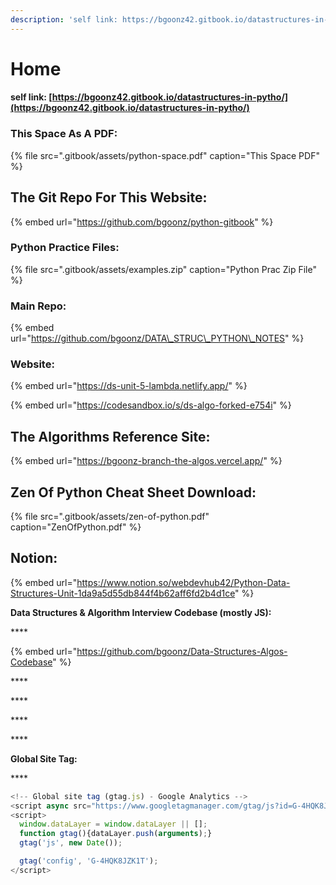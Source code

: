 ```yaml
---
description: 'self link: https://bgoonz42.gitbook.io/datastructures-in-pytho/'
---
```


# Home

#### self link: [https://bgoonz42.gitbook.io/datastructures-in-pytho/](https://bgoonz42.gitbook.io/datastructures-in-pytho/)

### This Space As A PDF:

{% file src=".gitbook/assets/python-space.pdf" caption="This Space PDF" %}

## The Git Repo For This Website:

{% embed url="https://github.com/bgoonz/python-gitbook" %}



### 

### Python Practice Files:

{% file src=".gitbook/assets/examples.zip" caption="Python Prac Zip File" %}

### Main Repo:

{% embed url="https://github.com/bgoonz/DATA\_STRUC\_PYTHON\_NOTES" %}

### Website:

{% embed url="https://ds-unit-5-lambda.netlify.app/" %}



{% embed url="https://codesandbox.io/s/ds-algo-forked-e754i" %}



## The Algorithms Reference Site:

{% embed url="https://bgoonz-branch-the-algos.vercel.app/" %}



## Zen Of Python Cheat Sheet Download:

{% file src=".gitbook/assets/zen-of-python.pdf" caption="ZenOfPython.pdf" %}

## Notion:

{% embed url="https://www.notion.so/webdevhub42/Python-Data-Structures-Unit-1da9a5d55db844f4b62aff6fd2b4d1ce" %}



**Data Structures & Algorithm Interview Codebase \(mostly JS\):**

\*\*\*\*

{% embed url="https://github.com/bgoonz/Data-Structures-Algos-Codebase" %}

\*\*\*\*

\*\*\*\*

\*\*\*\*

\*\*\*\*

**Global Site Tag:**

\*\*\*\*

```javascript
<!-- Global site tag (gtag.js) - Google Analytics -->
<script async src="https://www.googletagmanager.com/gtag/js?id=G-4HQK8JZK1T"></script>
<script>
  window.dataLayer = window.dataLayer || [];
  function gtag(){dataLayer.push(arguments);}
  gtag('js', new Date());

  gtag('config', 'G-4HQK8JZK1T');
</script>
```

